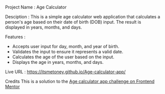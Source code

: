 Project Name :  Age Calculator

Desciption : 
This is a simple age calculator web application that calculates a person's age based on their date of birth (DOB) input.
The result is displayed in years, months, and days.

Features :
- Accepts user input for day, month, and year of birth.
- Validates the input to ensure it represents a valid date.
- Calculates the age of the user based on the input.
- Displays the age in years, months, and days.

Live URL : https://itsmetoney.github.io/Age-calculator-app/

Credits
This is a solution to the [Age calculator app challenge on Frontend Mentor](https://www.frontendmentor.io/challenges/age-calculator-app-dF9DFFpj-Q)
